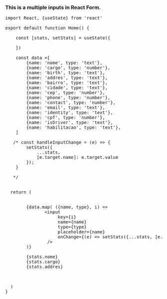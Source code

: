### This is a multiple inputs in React Form.

<pre>
import React, {useState} from 'react'

export default function Home() {

    const [stats, setStats] = useState({

    })

    const data =[
        {name: 'nome', type: 'text'},
        {name: 'cargo', type: 'number'},
        {name: 'birth', type: 'text'},
        {name: 'addres', type: 'text'},
        {name: 'bairro', type: 'text'},
        {name: 'cidade', type: 'text'},
        {name: 'cep', type: 'number'},
        {name: 'phone', type: 'number'},
        {name: 'contact', type: 'number'},
        {name: 'email', type: 'text'},
        {name: 'identity', type: 'text'},
        {name: 'cpf', type: 'number'},
        {name: 'isDriver', type: 'text'},
        {name: 'habilitacao', type: 'text'},
    ]

   /* const handleInputChange = (e) => {
        setStats({
            ...stats,
            [e.target.name]: e.target.value
        });
    }

   */


  return (
    <div>
        {data.map( ({name, type}, i) =>
               &lt;input
                    key={i}
                    name={name}
                    type={type}
                    placeholder={name}
                    onChange={(e) => setStats({...stats, [e.target.name]: e.target.value})} 
                /&gt;
        )}

        {stats.nome}
        {stats.cargo}
        {stats.addres}

    </div>
  )
}

</pre>
